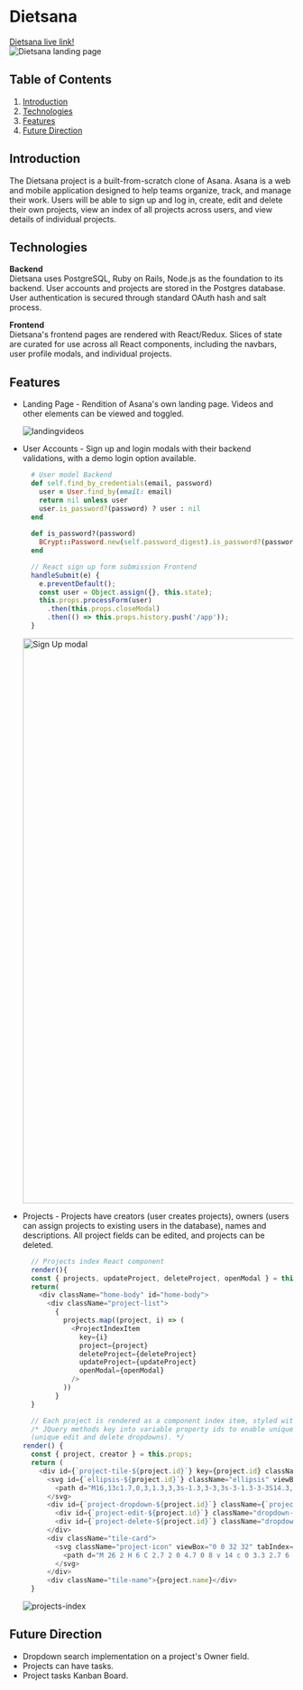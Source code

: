 # Dietsana
[Dietsana live link!](https://dietsana.herokuapp.com/)</br>
![Dietsana landing page](https://i.ibb.co/pZvVwJY/dietsana-screenshot.png)

## Table of Contents
1. [Introduction](#introduction)
2. [Technologies](#technologies)
3. [Features](#features)
4. [Future Direction](#future-direction)

## Introduction

The Dietsana project is a built-from-scratch clone of Asana. Asana is a web and mobile application designed to help teams organize, track, and manage their work. Users will be able to sign up and log in, create, edit and delete their own projects, view an index of all projects across users, and view details of individual projects.

## Technologies

**Backend** <br/> 
Dietsana uses PostgreSQL, Ruby on Rails, Node.js as the foundation to its backend.  User accounts and projects are stored in the Postgres database. User authentication is secured through standard OAuth hash and salt process.

**Frontend** <br/> 
Dietsana's frontend pages are rendered with React/Redux. Slices of state are curated for use across all React components, including the navbars, user profile modals, and individual projects.


## Features
* Landing Page - Rendition of Asana's own landing page. Videos and other elements can be viewed and toggled.

  ![landingvideos](https://user-images.githubusercontent.com/39147326/79030707-3fb9de80-7b4f-11ea-9eb4-be798313e923.gif)

* User Accounts - Sign up and login modals with their backend validations, with a demo login option available.

  ``` ruby
    # User model Backend
    def self.find_by_credentials(email, password)
      user = User.find_by(email: email)
      return nil unless user
      user.is_password?(password) ? user : nil
    end
    
    def is_password?(password)
      BCrypt::Password.new(self.password_digest).is_password?(password)
    end
  ```

  ``` javascript
    // React sign up form submission Frontend
    handleSubmit(e) {
      e.preventDefault();
      const user = Object.assign({}, this.state);
      this.props.processForm(user)
        .then(this.props.closeModal)
        .then(() => this.props.history.push('/app'));
    }
  ```
  <img width="1000" alt="Sign Up modal" src="https://user-images.githubusercontent.com/39147326/78844328-4a8f3a80-79ba-11ea-9828-0f410daea9fa.png">

* Projects - Projects have creators (user creates projects), owners (users can assign projects to existing users in the database), names and descriptions. All project fields can be edited, and projects can be deleted.

  ``` javascript
    // Projects index React component
    render(){
    const { projects, updateProject, deleteProject, openModal } = this.props;
    return(
      <div className="home-body" id="home-body">
        <div className="project-list">
          {
            projects.map((project, i) => (
              <ProjectIndexItem 
                key={i}
                project={project} 
                deleteProject={deleteProject} 
                updateProject={updateProject}
                openModal={openModal}
              />
            ))
          }
    }
  ```

  ``` javascript
    // Each project is rendered as a component index item, styled with SVGs
    /* JQuery methods key into variable property ids to enable unique handlers
    (unique edit and delete dropdowns). */
  render() {
    const { project, creator } = this.props;
    return (
      <div id={`project-tile-${project.id}`} key={project.id} className="project-tile">
        <svg id={`ellipsis-${project.id}`} className="ellipsis" viewBox="0 0 32 32" tabIndex="0" focusable="false">
          <path d="M16,13c1.7,0,3,1.3,3,3s-1.3,3-3,3s-3-1.3-3-3S14.3,13,16,13z M3,13c1.7,0,3,1.3,3,3s-1.3,3-3,3s-3-1.3-3-3S1.3,13,3,13z M29,13c1.7,0,3,1.3,3,3s-1.3,3-3,3s-3-1.3-3-3S27.3,13,29,13z"></path>
        </svg>
        <div id={`project-dropdown-${project.id}`} className={`project-dropdown`}>
          <div id={`project-edit-${project.id}`} className="dropdown-item">Edit Project</div>
          <div id={`project-delete-${project.id}`} className="dropdown-item">Delete Project</div>
        </div>
        <div className="tile-card">
          <svg className="project-icon" viewBox="0 0 32 32" tabIndex="0" focusable="false">
            <path d="M 26 2 H 6 C 2.7 2 0 4.7 0 8 v 14 c 0 3.3 2.7 6 6 6 h 20 c 3.3 0 6 -2.7 6 -6 V 8 C 32 4.7 29.3 2 26 2 Z M 30 22 c 0 2.2 -1.8 4 -4 4 H 6 c -2.2 0 -4 -1.8 -4 -4 V 8 c 0 -2.2 1.8 -4 4 -4 h 20 c 2.2 0 4 1.8 4 4 V 22 Z M 26 9 c 0 0.6 -0.4 1 -1 1 H 13 c -0.6 0 -1 -0.4 -1 -1 s 0.4 -1 1 -1 h 12 C 25.6 8 26 8.4 26 9 Z M 12 15 c 0 -0.6 0.4 -1 1 -1 h 6 c 0.6 0 1 0.4 1 1 s -0.4 1 -1 1 h -6 C 12.4 16 12 15.6 12 15 Z M 24 21 c 0 0.6 -0.4 1 -1 1 H 13 c -0.6 0 -1 -0.4 -1 -1 s 0.4 -1 1 -1 h 10 C 23.6 20 24 20.4 24 21 Z M 9.2 9 c 0 0.7 -0.5 1.2 -1.2 1.2 S 6.8 9.7 6.8 9 S 7.3 7.8 8 7.8 S 9.2 8.3 9.2 9 Z M 9.2 15 c 0 0.7 -0.5 1.2 -1.2 1.2 S 6.8 15.7 6.8 15 s 0.5 -1.2 1.2 -1.2 S 9.2 14.3 9.2 15 Z M 9.2 21 c 0 0.7 -0.5 1.2 -1.2 1.2 S 6.8 21.7 6.8 21 s 0.5 -1.2 1.2 -1.2 S 9.2 20.3 9.2 21 Z"></path>
          </svg>
        </div>
        <div className="tile-name">{project.name}</div>
    }
  ```
  ![projects-index](https://user-images.githubusercontent.com/39147326/79030959-8f4cda00-7b50-11ea-8c2b-45330dba09d8.gif)

## Future Direction
* Dropdown search implementation on a project's Owner field.
* Projects can have tasks.
* Project tasks Kanban Board.